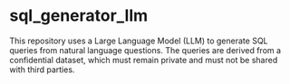 # sql_generator_llm
This repository uses a Large Language Model (LLM) to generate SQL queries from natural language questions. The queries are derived from a confidential dataset, which must remain private and must not be shared with third parties.
